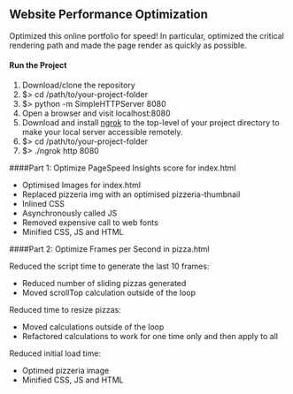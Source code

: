 ## Website Performance Optimization

Optimized this online portfolio for speed! In particular, optimized the critical rendering path and made the page render as quickly as possible.

#### Run the Project

1. Download/clone the repository
2. $> cd /path/to/your-project-folder		
3. $> python -m SimpleHTTPServer 8080		
4. Open a browser and visit localhost:8080		
5. Download and install [ngrok](https://ngrok.com/) to the top-level of your project directory to make your local server accessible remotely.		
6. $> cd /path/to/your-project-folder		
7. $> ./ngrok http 8080		

####Part 1: Optimize PageSpeed Insights score for index.html

- Optimised Images for index.html
- Replaced pizzeria img with an optimised pizzeria-thumbnail
- Inlined CSS
- Asynchronously called JS
- Removed expensive call to web fonts
- Minified CSS, JS and HTML

####Part 2: Optimize Frames per Second in pizza.html

Reduced the script time to generate the last 10 frames:
- Reduced number of sliding pizzas generated
- Moved scrollTop calculation outside of the loop

Reduced time to resize pizzas:
- Moved calculations outside of the loop 
- Refactored calculations to work for one time only and then apply to all

Reduced initial load time:
- Optimed pizzeria image
- Minified CSS, JS and HTML